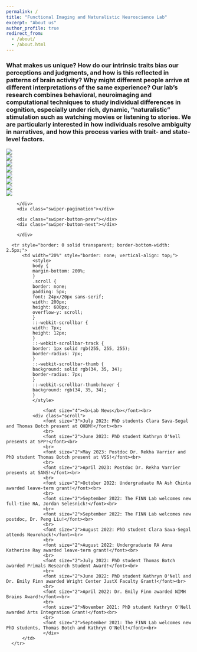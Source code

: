 ```yaml
---
permalink: /
title: "Functional Imaging and Naturalistic Neuroscience Lab"
excerpt: "About us"
author_profile: true
redirect_from: 
  - /about/
  - /about.html
---
```


<html>
<head>
    <link rel = "stylesheet" href="https://thefinnlab.github.io/files/image carousel.css">
    <link rel = "stylesheet" href="https://cdn.jsdelivr.net/npm/swiper@10/swiper-bundle.min.css">
</head>

<body>
<div class = "container">
    <div class="swiper">
     <h3 class="first-txt">
                    What makes us unique? How do our intrinsic traits bias our perceptions and judgments, and how is this reflected in patterns of brain activity? Why might different people arrive at different interpretations of the same experience? Our lab’s research combines behavioral, neuroimaging and computational techniques to study individual differences in cognition, especially under rich, dynamic, “naturalistic” stimulation such as watching movies or listening to stories. We are particularly interested in how individuals resolve ambiguity in narratives, and how this process varies with trait- and state-level factors.
                </h3>
        <div class="swiper-wrapper">
            <!-- Slides -->
            <div class="swiper-slide"><img src="https://thefinnlab.github.io/images/img-1.jpg"></div>
            <div class="swiper-slide"><img src="https://thefinnlab.github.io/images/img-4.jpg"></div>
            <div class="swiper-slide"><img src="https://thefinnlab.github.io/images/img-5.jpeg"></div>
            <div class="swiper-slide"><img src="https://thefinnlab.github.io/images/img-2.jpg"></div>
            <div class="swiper-slide"><img src="https://thefinnlab.github.io/images/img-3.jpg"></div>
            <div class="swiper-slide"><img src="https://thefinnlab.github.io/images/img-6.HEIC"></div>
            <div class="swiper-slide"><img src="https://thefinnlab.github.io/images/img-7.JPG"></div>
            <div class="swiper-slide"><img src="https://thefinnlab.github.io/images/img-8.jpg"></div>
             
        </div>
        <div class="swiper-pagination"></div>
          
        <div class="swiper-button-prev"></div>
        <div class="swiper-button-next"></div>
          
        </div>
</div>

<script src="https://cdn.jsdelivr.net/npm/swiper@10/swiper-bundle.min.js"></script>
<script>
    const swiper = new Swiper('.swiper', {
    slidesPerView: 1,
    autoplay: {
        delay: 7500,
        disableOnInteraction: false,
    },
    loop: true,

  pagination: {
    el: '.swiper-pagination',
    clickable: true,
  },

  navigation: {
    nextEl: '.swiper-button-next',
    prevEl: '.swiper-button-prev',
  },

});
</script>

      <tr style="border: 0 solid transparent; border-bottom-width: 2.5px;">
          <td width="20%" style="border: none; vertical-align: top;">
              <style>
              body {
              margin-bottom: 200%;
              }
              .scroll {
              border: none;
              padding: 5px;
              font: 24px/20px sans-serif;
              width: 200px;
              height: 600px;
              overflow-y: scroll;
              }
              ::-webkit-scrollbar {
              width: 7px;
              height: 12px;
              }
              ::-webkit-scrollbar-track {
              border: 1px solid rgb(255, 255, 255);
              border-radius: 7px;
              }
              ::-webkit-scrollbar-thumb {
              background: solid rgb(34, 35, 34);
              border-radius: 7px;
              }
              ::-webkit-scrollbar-thumb:hover {
              background: rgb(34, 35, 34);
              }
              </style>

                  <font size="4"><b>Lab News</b></font><br>
              <div class="scroll">
                  <font size="3">July 2023: PhD students Clara Sava-Segal and Thomas Botch present at OHBM!</font><br>
                  <br>
                  <font size="2">June 2023: PhD student Kathryn O'Nell presents at SPP!</font><br>
                  <br>
                  <font size="2">May 2023: Postdoc Dr. Rekha Varrier and PhD student Thomas Botch present at VSS!</font><br>
                  <br>
                  <font size="2">April 2023: Postdoc Dr. Rekha Varrier presents at SANS!</font><br>
                  <br>
                  <font size="2">October 2022: Undergraduate RA Ash Chinta awarded leave-term grant!</font><br>
                  <br>
                  <font size="2">September 2022: The FINN Lab welcomes new full-time RA, Jordan Selesnick!</font><br>
                  <br>
                  <font size="2">September 2022: The FINN Lab welcomes new postdoc, Dr. Peng Liu!</font><br>
                  <br>
                  <font size="2">August 2022: PhD student Clara Sava-Segal attends Neurohack!</font><br>
                  <br>
                  <font size="2">August 2022: Undergraduate RA Anna Katherine Ray awarded leave-term grant!</font><br>
                  <br>
                  <font size="2">July 2022: PhD student Thomas Botch awarded Primals Research Student Award!</font><br>
                  <br>
                  <font size="2">June 2022: PhD student Kathryn O'Nell and Dr. Emily Finn awarded Wright Center JustX Faculty Grant!</font><br>
                  <br>
                  <font size="2">April 2022: Dr. Emily Finn awarded NIMH Brains Award!</font><br>
                  <br>
                  <font size="2">November 2021: PhD student Kathryn O'Nell awarded Arts Integration Grant!</font><br>
                  <br>
                  <font size="2">September 2021: The FINN Lab welcomes new PhD students, Thomas Botch and Kathryn O'Nell!</font><br>
                  </div>
          </td>
      </tr>

